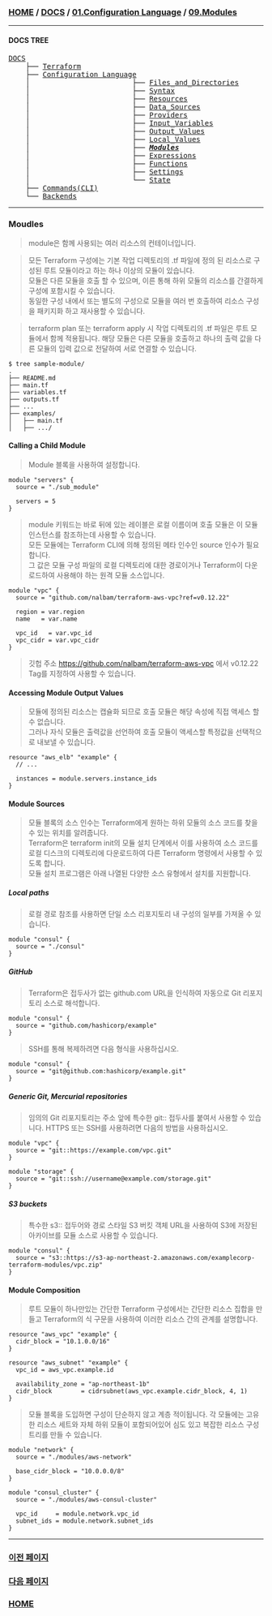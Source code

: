 ### [HOME](https://github.com/MZCMSC/Terraform/blob/main/README.md) / [DOCS](https://github.com/MZCMSC/Terraform/blob/main/DOCS/README.md) / [01.Configuration Language](https://github.com/MZCMSC/Terraform/blob/main/DOCS/01_Configuration_Language/README.md) / [09.Modules](https://github.com/MZCMSC/Terraform/blob/main/DOCS/01_Configuration_Language/09_Modules/README.md)

---

#### DOCS TREE

<pre>
<a href = "https://github.com/MZCMSC/Terraform/blob/main/DOCS/README.md">DOCS</a>
    ├── <a href = "https://github.com/MZCMSC/Terraform/blob/main/DOCS/00_Terraform/README.md">Terraform</a>
    ├── <a href = "https://github.com/MZCMSC/Terraform/blob/main/DOCS/01_Configuration_Language/README.md">Configuration Language</a>
    │                        ├── <a href = "https://github.com/MZCMSC/Terraform/blob/main/DOCS/01_Configuration_Language/01_Files_and_Directories/README.md">Files_and_Directories</a>
    │                        ├── <a href = "https://github.com/MZCMSC/Terraform/blob/main/DOCS/01_Configuration_Language/02_Syntax/README.md">Syntax</a>
    │                        ├── <a href = "https://github.com/MZCMSC/Terraform/blob/main/DOCS/01_Configuration_Language/03_Resources/README.md">Resources</a>
    │                        ├── <a href = "https://github.com/MZCMSC/Terraform/blob/main/DOCS/01_Configuration_Language/04_Data_Sources/README.md">Data_Sources</a>
    │                        ├── <a href = "https://github.com/MZCMSC/Terraform/blob/main/DOCS/01_Configuration_Language/05_Providers/README.md">Providers</a>
    │                        ├── <a href = "https://github.com/MZCMSC/Terraform/blob/main/DOCS/01_Configuration_Language/06_Input_Variables/README.md">Input_Variables</a>
    │                        ├── <a href = "https://github.com/MZCMSC/Terraform/blob/main/DOCS/01_Configuration_Language/07_Output_Values/README.md">Output_Values</a>
    │                        ├── <a href = "https://github.com/MZCMSC/Terraform/blob/main/DOCS/01_Configuration_Language/08_Local_Values/README.md">Local_Values</a>
    │                        ├── <i><b><a href = "https://github.com/MZCMSC/Terraform/blob/main/DOCS/01_Configuration_Language/09_Modules/README.md">Modules</a></b></i>
    │                        ├── <a href = "https://github.com/MZCMSC/Terraform/blob/main/DOCS/01_Configuration_Language/10_Expressions/README.md">Expressions</a>
    │                        ├── <a href = "https://github.com/MZCMSC/Terraform/blob/main/DOCS/01_Configuration_Language/11_Functions/README.md">Functions</a>
    │                        ├── <a href = "https://github.com/MZCMSC/Terraform/blob/main/DOCS/01_Configuration_Language/12_Settings/README.md">Settings</a>
    │                        └── <a href = "https://github.com/MZCMSC/Terraform/blob/main/DOCS/01_Configuration_Language/13_State/README.md">State</a>  
    ├── <a href ="https://github.com/MZCMSC/Terraform/blob/main/DOCS/02_Commands(CLI)/README.md">Commands(CLI)</a>
    └── <a href = "https://github.com/MZCMSC/Terraform/blob/main/DOCS/03_Backends/README.md">Backends</a>
</pre>

---

### Moudles

> module은 함께 사용되는 여러 리소스의 컨테이너입니다.

> 모든 Terraform 구성에는 기본 작업 디렉토리의 .tf 파일에 정의 된 리소스로 구성된 루트 모듈이라고 하는 하나 이상의 모듈이 있습니다.  
> 모듈은 다른 모듈을 호출 할 수 있으며, 이른 통해 하위 모듈의 리소스를 간결하게 구성에 포함시킬 수 있습니다.  
> 동일한 구성 내에서 또는 별도의 구성으로 모듈을 여러 번 호출하여 리소스 구성을 패키지화 하고 재사용할 수 있습니다.

> terraform plan 또는 terraform apply 시 작업 디렉토리의 .tf 파일은 루트 모듈에서 함께 적용됩니다. 해당 모듈은 다른 모듈을 호출하고 하나의 출력 값을 다른 모듈의 입력 값으로 전달하여 서로 연결할 수 있습니다.

```
$ tree sample-module/
.
├── README.md
├── main.tf
├── variables.tf
├── outputs.tf
├── ...
├── examples/
│   ├── main.tf
│   ├── .../
```

#### Calling a Child Module

> Module 블록을 사용하여 설정합니다.

```hcl
module "servers" {
  source = "./sub_module"

  servers = 5
}
```

> module 키워드는 바로 뒤에 있는 레이블은 로컬 이름이며 호출 모듈은 이 모듈 인스턴스를 참조하는데 사용할 수 있습니다.  
> 모든 모듈에는 Terraform CLI에 의해 정의된 메타 인수인 source 인수가 필요합니다.  
>  그 값은 모듈 구성 파일의 로컬 디렉토리에 대한 경로이거나 Terraform이 다운로드하여 사용해야 하는 원격 모듈 소스입니다.

```hcl
module "vpc" {
  source = "github.com/nalbam/terraform-aws-vpc?ref=v0.12.22"

  region = var.region
  name   = var.name

  vpc_id   = var.vpc_id
  vpc_cidr = var.vpc_cidr
}
```

> 깃헙 주소 https://github.com/nalbam/terraform-aws-vpc 에서 v0.12.22 Tag를 지정하여 사용할 수 있습니다.

#### Accessing Module Output Values

> 모듈에 정의된 리소스는 캡슐화 되므로 호출 모듈은 해당 속성에 직접 액세스 할 수 없습니다.  
> 그러나 자식 모듈은 출력값을 선언하여 호출 모듈이 액세스할 특정값을 선택적으로 내보낼 수 있습니다.

```hcl
resource "aws_elb" "example" {
  // ...

  instances = module.servers.instance_ids
}
```

#### Module Sources

> 모듈 블록의 소스 인수는 Terraform에게 원하는 하위 모듈의 소스 코드를 찾을 수 있는 위치를 알려줍니다.  
> Terraform은 terraform init의 모듈 설치 단계에서 이를 사용하여 소스 코드를 로컬 디스크의 디렉토리에 다운로드하여 다른 Terraform 명령에서 사용할 수 있도록 합니다.  
> 모듈 설치 프로그램은 아래 나열된 다양한 소스 유형에서 설치를 지원합니다.

##### Local paths

> 로컬 경로 참조를 사용하면 단일 소스 리포지토리 내 구성의 일부를 가져올 수 있습니다.

```hcl
module "consul" {
  source = "./consul"
}
```

##### GitHub

> Terraform은 접두사가 없는 github.com URL을 인식하여 자동으로 Git 리포지토리 소스로 해석합니다.

```hcl
module "consul" {
  source = "github.com/hashicorp/example"
}
```

> SSH를 통해 복제하려면 다음 형식을 사용하십시오.

```hcl
module "consul" {
  source = "git@github.com:hashicorp/example.git"
}
```

##### Generic Git, Mercurial repositories

> 임의의 Git 리포지토리는 주소 앞에 특수한 git:: 접두사를 붙여서 사용할 수 있습니다. HTTPS 또는 SSH를 사용하려면 다음의 방법을 사용하십시오.

```hcl
module "vpc" {
  source = "git::https://example.com/vpc.git"
}

module "storage" {
  source = "git::ssh://username@example.com/storage.git"
}
```

##### S3 buckets

> 특수한 s3:: 접두어와 경로 스타일 S3 버킷 객체 URL을 사용하여 S3에 저장된 아카이브를 모듈 소스로 사용할 수 있습니다.

```hcl
module "consul" {
  source = "s3::https://s3-ap-northeast-2.amazonaws.com/examplecorp-terraform-modules/vpc.zip"
}
```

#### Module Composition

> 루트 모듈이 하나만있는 간단한 Terraform 구성에서는 간단한 리소스 집합을 만들고 Terraform의 식 구문을 사용하여 이러한 리소스 간의 관계를 설명합니다.

```hcl
resource "aws_vpc" "example" {
  cidr_block = "10.1.0.0/16"
}

resource "aws_subnet" "example" {
  vpc_id = aws_vpc.example.id

  availability_zone = "ap-northeast-1b"
  cidr_block        = cidrsubnet(aws_vpc.example.cidr_block, 4, 1)
}
```

> 모듈 블록을 도입하면 구성이 단순하지 않고 계층 적이됩니다. 각 모듈에는 고유 한 리소스 세트와 자체 하위 모듈이 포함되어있어 심도 있고 복잡한 리소스 구성 트리를 만들 수 있습니다.

```hcl
module "network" {
  source = "./modules/aws-network"

  base_cidr_block = "10.0.0.0/8"
}

module "consul_cluster" {
  source = "./modules/aws-consul-cluster"

  vpc_id     = module.network.vpc_id
  subnet_ids = module.network.subnet_ids
}
```

---

### [이전 페이지](https://github.com/MZCMSC/Terraform/blob/main/DOCS/01_Configuration_Language/08_Local_Values/README.md)

### [다음 페이지](https://github.com/MZCMSC/Terraform/blob/main/DOCS/01_Configuration_Language/10_Expressions/README.md)

### [HOME](https://github.com/MZCMSC/Terraform/blob/main/README.md)
